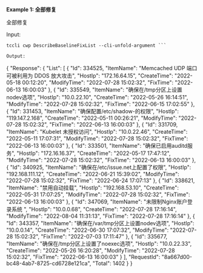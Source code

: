 **Example 1: 全部修复**

全部修复

Input: 

```
tccli cwp DescribeBaselineFixList --cli-unfold-argument ```

Output: 
```
{
    "Response": {
        "List": [
            {
                "Id": 334525,
                "ItemName": "Memcached UDP 端口可被利用为 DDOS 放大攻击",
                "HostIp": "172.16.64.15",
                "CreateTime": "2022-05-18 00:12:20",
                "ModifyTime": "2022-07-28 15:02:32",
                "FixTime": "2022-06-13 16:00:03"
            },
            {
                "Id": 335549,
                "ItemName": "确保在/tmp分区上设置nodev选项",
                "HostIp": "10.0.22.10",
                "CreateTime": "2022-05-26 16:14:51",
                "ModifyTime": "2022-07-28 15:02:32",
                "FixTime": "2022-06-15 17:02:55"
            },
            {
                "Id": 331453,
                "ItemName": "确保配置/etc/shadow-的权限",
                "HostIp": "119.147.2.168",
                "CreateTime": "2022-05-11 00:26:21",
                "ModifyTime": "2022-07-28 15:02:32",
                "FixTime": "2022-06-13 16:00:03"
            },
            {
                "Id": 331709,
                "ItemName": "Kubelet 未授权访问",
                "HostIp": "10.0.22.46",
                "CreateTime": "2022-05-11 17:07:31",
                "ModifyTime": "2022-07-28 15:02:32",
                "FixTime": "2022-06-13 16:00:03"
            },
            {
                "Id": 333501,
                "ItemName": "确保已启用auditd服务",
                "HostIp": "172.16.16.37",
                "CreateTime": "2022-05-17 17:47:12",
                "ModifyTime": "2022-07-28 15:02:32",
                "FixTime": "2022-06-13 16:00:03"
            },
            {
                "Id": 340925,
                "ItemName": "确保在/etc/issue.net上配置了权限",
                "HostIp": "192.168.111.12",
                "CreateTime": "2022-06-21 15:39:02",
                "ModifyTime": "2022-07-28 15:02:32",
                "FixTime": "2022-06-24 17:07:13"
            },
            {
                "Id": 338621,
                "ItemName": "禁用自动挂载",
                "HostIp": "192.168.53.10",
                "CreateTime": "2022-05-31 17:07:25",
                "ModifyTime": "2022-07-28 15:02:32",
                "FixTime": "2022-06-13 16:00:03"
            },
            {
                "Id": 347069,
                "ItemName": "未限制Nginx账户登录系统 ",
                "HostIp": "10.0.0.68",
                "CreateTime": "2022-07-28 17:16:14",
                "ModifyTime": "2022-08-04 11:31:13",
                "FixTime": "2022-07-28 17:16:14"
            },
            {
                "Id": 343357,
                "ItemName": "确保在/var/tmp分区上设置nodev选项",
                "HostIp": "10.0.0.14",
                "CreateTime": "2022-06-30 17:07:32",
                "ModifyTime": "2022-07-28 15:02:32",
                "FixTime": "2022-07-03 17:11:47"
            },
            {
                "Id": 335677,
                "ItemName": "确保在/tmp分区上设置了noexec选项",
                "HostIp": "10.0.22.33",
                "CreateTime": "2022-05-26 16:20:28",
                "ModifyTime": "2022-07-28 15:02:32",
                "FixTime": "2022-06-13 16:00:03"
            }
        ],
        "RequestId": "8a667d00-bc48-4ab7-8725-cd6728e121ca",
        "Total": 1402
    }
}
```

